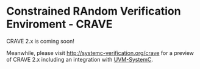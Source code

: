 Constrained RAndom Verification Enviroment - CRAVE
====================================================

CRAVE 2.x is coming soon! 

Meanwhile, please visit http://systemc-verification.org/crave for a preview of CRAVE 2.x including an integration with 
[UVM-SystemC](http://accellera.org/activities/working-groups/systemc-verification/uvm-systemc-faq).  

